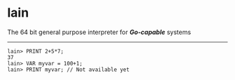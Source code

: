 # lain
The 64 bit general purpose interpreter for ***Go-capable*** systems 

---

```
lain> PRINT 2+5*7;
37
lain> VAR myvar = 100+1;
lain> PRINT myvar; // Not available yet
```